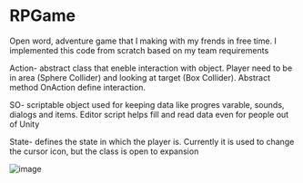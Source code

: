 # RPGame
Open word, adventure game that I making with my frends in free time.
I implemented this code from scratch based on my team requirements 
 
 

Action- abstract class that eneble interaction with object. Player need to be in area (Sphere Collider) and looking at target (Box Collider). Abstract method OnAction define interaction.

SO- scriptable object used for keeping data like progres varable, sounds, dialogs and items. Editor script helps fill and read data even for people out of Unity    

State- defines the state in which the player is. Currently it is used to change the cursor icon, but the class is open to expansion

 
![image](https://user-images.githubusercontent.com/28359348/121397453-9e960600-c954-11eb-997e-0c667a2bf2be.png)
